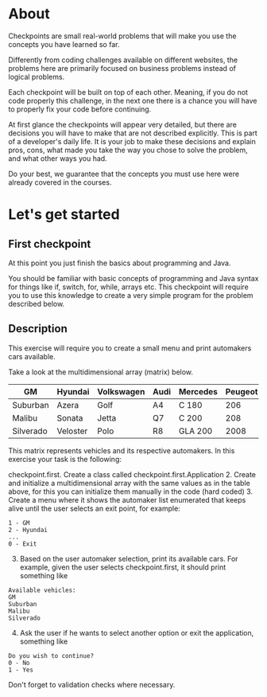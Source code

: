 # About

Checkpoints are small real-world problems that will make you use the concepts you have learned so far.

Differently from coding challenges available on different websites, the problems here are primarily focused on business problems instead of logical problems.

Each checkpoint will be built on top of each other. Meaning, if you do not code properly this challenge, in the next one there is a chance you will have to properly fix your code before continuing.

At first glance the checkpoints will appear very detailed, but there are decisions you will have to make that are not described explicitly.
This is part of a developer's daily life. It is your job to make these decisions and explain pros, cons, what made you take the way you chose to solve the problem, and what other ways you had.

Do your best, we guarantee that the concepts you must use here were already covered in the courses.

# Let's get started

## First checkpoint

At this point you just finish the basics about programming and Java.

You should be familiar with basic concepts of programming and Java syntax for things like if, switch, for, while, arrays etc.
This checkpoint will require you to use this knowledge to create a very simple program for the problem described below.

## Description

This exercise will require you to create a small menu and print automakers cars available.

Take a look at the multidimensional array (matrix) below.

| GM        	| Hyundai  	| Volkswagen 	| Audi 	| Mercedes 	| Peugeot 	|
|-----------	|----------	|------------	|------	|----------	|---------	|
| Suburban  	| Azera    	| Golf       	| A4   	| C 180    	| 206     	|
| Malibu    	| Sonata   	| Jetta      	| Q7   	| C 200    	| 208     	|
| Silverado 	| Veloster 	| Polo       	| R8   	| GLA 200  	| 2008    	|

This matrix represents vehicles and its respective automakers. In this exercise your task is the following:

checkpoint.first. Create a class called checkpoint.first.Application
2. Create and initialize a multidimensional array with the same values as in the table above, for this you can initialize them manually in the code (hard coded)
3. Create a menu where it shows the automaker list enumerated that keeps alive until the user selects an exit point, for example:

```text 
1 - GM
2 - Hyundai
...
0 - Exit
```

3. Based on the user automaker selection, print its available cars. For example, given the user selects checkpoint.first, it should print something like

```text
Available vehicles:
GM
Suburban
Malibu
Silverado
```

4. Ask the user if he wants to select another option or exit the application, something like

```text
Do you wish to continue?
0 - No
1 - Yes
```

Don't forget to validation checks where necessary.
